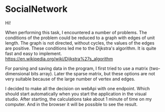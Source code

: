 # SocialNetwork
Hi! 


When performing this task, I encountered a number of problems.
The conditions of the problem could be reduced to a graph with edges of unit length.
The graph is not directed, without cycles, the values of the edges are positive. 
These conditions led me to the Dijkstra's algorithm. It is quite fast and easy to implement.
https://en.wikipedia.org/wiki/Dijkstra%27s_algorithm

For parsing and saving data in the program, 
I first tried to use a matrix (two-dimensional bits array). 
Later the sparse matrix, but these options are not very suitable because of the large number of vertex and edges.


I decided to make all the decision on webApi with one endpoint.
Which should start automatically when you start the application in the visual studio.
After starting, the calculations take about 1 minute of time on my computer.
And in the browser it will be possible to see the result.

